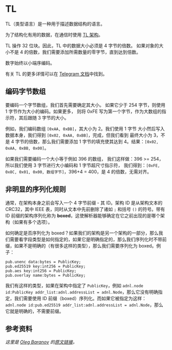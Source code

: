 # TL

TL（类型语言）是一种用于描述数据结构的语言。

为了结构化有用的数据，在通信时使用 [TL 架构](https://github.com/ton-blockchain/ton/tree/master/tl/generate/scheme)。

TL 操作 32 位块。因此，TL 中的数据大小必须是 4 字节的倍数。
如果对象的大小不是 4 的倍数，我们需要添加所需数量的零字节，直到达到倍数。

数字始终以小端序编码。

有关 TL 的更多详情可以在 [Telegram 文档](https://core.telegram.org/mtproto/TL)中找到。

## 编码字节数组

要编码一个字节数组，我们首先需要确定其大小。
如果它少于 254 字节，则使用 1 字节作为大小的编码。如果更多，
则将 0xFE 写为第一个字节，作为大数组的指示符，其后跟随 3 字节的大小。

例如，我们编码数组 `[0xAA, 0xBB]`，其大小为 2。我们使用 1 字节
大小然后写入数据本身，我们得到 `[0x02, 0xAA, 0xBB]`，完成，但我们看到
最终大小为 3，不是 4 字节的倍数，那么我们需要添加 1 字节的填充使其达到 4。结果：`[0x02, 0xAA, 0xBB, 0x00]`。

如果我们需要编码一个大小等于例如 396 的数组，
我们这样做：396 >= 254，所以我们使用 3 字节进行大小编码和 1 字节超尺寸指示符，
我们得到：`[0xFE, 0x8C, 0x01, 0x00, 数组字节]`，396+4 = 400，是 4 的倍数，无需对齐。

## 非明显的序列化规则

通常，在架构本身之前会写入一个 4 字节前缀 - 其 ID。架构 ID 是从架构文本的 CRC32，其中 IEEE 表，同时从文本中先前删除了诸如 `;` 和括号 `()` 的符号。带有 ID 前缀的架构序列化称为 **boxed**，这使解析器能够确定在它之前出现的是哪个架构（如果有多个选项）。

如何确定是否序列化为 boxed？如果我们的架构是另一个架构的一部分，那么我们需要看字段类型是如何指定的，如果它是明确指定的，那么我们序列化时不带前缀，如果不是明确的（有很多这样的类型），那么我们需要序列化为 boxed。例子：

```tlb
pub.unenc data:bytes = PublicKey;
pub.ed25519 key:int256 = PublicKey;
pub.aes key:int256 = PublicKey;
pub.overlay name:bytes = PublicKey;
```

我们有这样的类型，如果在架构中指定了 `PublicKey`，例如 `adnl.node id:PublicKey addr_list:adnl.addressList = adnl.Node`，那么它没有明确指定，我们需要使用 ID 前缀（boxed）序列化。而如果它被指定为这样：`adnl.node id:pub.ed25519 addr_list:adnl.addressList = adnl.Node`，那么它就是明确的，不需要前缀。

## 参考资料

*这里是 [Oleg Baranov](https://github.com/xssnick) 的[原文链接](https://github.com/xssnick/ton-deep-doc/blob/master/TL.md)。*
